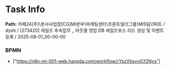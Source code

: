 # Task Info

**Path:** 카페24(주)\본사사업장\[CG]MI본부\마케팅센터\프론트빌더그룹\MIS팀\1파트 / dyoh / [273420] 세일즈 후속업무 _ 아웃콜 영업 DB 세일즈포스 리드 생성 및 이벤트 등록 / 2025-08-01_00-00-00

### BPMN
- ["https://n8n-mi-001-web.hanpda.com/workflow/rYszVbsvvlCf2Nys"]

